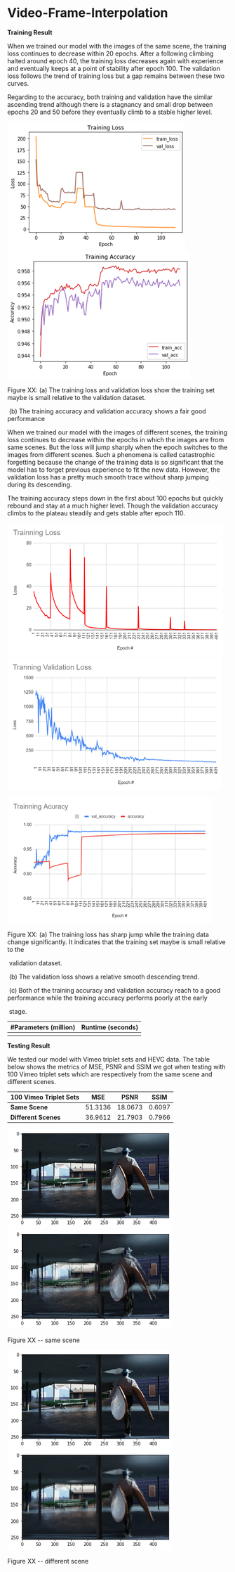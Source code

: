 # Video-Frame-Interpolation

**Training Result**

When we trained our model with the images of the same scene, the training loss continues to decrease within 20 epochs. After a following climbing halted around epoch 40, the training loss decreases again with experience and eventually keeps at a point of stability after epoch 100. The validation loss follows the trend of training loss but a gap remains between these two curves.

Regarding to the accuracy, both training and validation have the similar ascending trend although there is a stagnancy and small drop between epochs 20 and 50 before they eventually climb to a stable higher level.



![image-loss](.\results\loss_on_same_scene.png) ![image-acc](.\results\acc_on_same_scene.png)

Figure XX: (a) The training loss and validation loss show the training set maybe is small relative to the validation dataset.

​                   (b) The training accuracy and validation accuracy shows a fair good performance



When we trained our model with the images of different scenes, the training loss continues to decrease within the epochs in which the images are from same scenes. But the loss will jump sharply when the epoch switches to the images from different scenes. Such a phenomena is called catastrophic forgetting because the change of the training data is so significant that the model has to forget previous experience to fit the new data. However, the validation loss has a pretty much smooth trace without sharp jumping during its descending. 

The training accuracy steps down in the first about 100 epochs but quickly rebound and stay at a much higher level. Though the validation accuracy climbs to the plateau steadily and gets stable after epoch 110.



<img src=".\results\train_loss_on_diff_scene.png" alt="img" style="zoom:50%;" /> <img src=".\results\val_loss_on_diff_scene.png" alt="img" style="zoom:50%;" />



![image-20200606135119012](.\results\acc_on_diff_scene.png)



Figure XX: (a) The training loss has sharp jump while the training data change significantly. It indicates that the training set maybe is small relative to the

​                        validation dataset.

​                   (b) The validation loss shows a relative smooth descending trend.

​                   (c) Both of the training accuracy and validation accuracy reach to a good performance while the training accuracy performs poorly at the early

​                        stage.





| #Parameters (million) | Runtime (seconds) |
| --------------------- | ----------------- |
|                       |                   |





**Testing Result**

We tested our model with Vimeo triplet sets and HEVC data. The table below shows the metrics of MSE, PSNR and SSIM we got when testing with 100 Vimeo triplet sets which are respectively from the same scene and different scenes.

| 100 Vimeo Triplet Sets | MSE     | PSNR    | SSIM   |
| ---------------------- | ------- | ------- | ------ |
| **Same Scene**         | 51.3136 | 18.0673 | 0.6097 |
| **Different Scenes**   | 36.9612 | 21.7903 | 0.7966 |





![img](.\results\origin_same_scene.png)    ![img](.\results\interpolated_same_scene.png)

Figure XX  -- same scene



![img](.\results\origin_diff_scene.png)  ![img](.\results\interpolated_diff_scene.png)

Figure XX  -- different scene